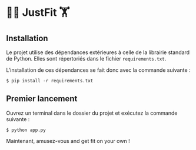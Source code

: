 # 🏋️‍♀️ JustFit 🏋️

## Installation

Le projet utilise des dépendances extérieures à celle de la librairie standard de Python.
Elles sont répertoriés dans le fichier `requirements.txt`.

L'installation de ces dépendances se fait donc avec la commande suivante :

```
$ pip install -r requirements.txt
```

## Premier lancement

Ouvrez un terminal dans le dossier du projet et exécutez la commande suivante :

```
$ python app.py
```

Maintenant, amusez-vous and get fit on your own !
